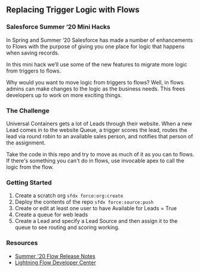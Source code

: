 ## Replacing Trigger Logic with Flows
### Salesforce Summer ‘20 Mini Hacks
In Spring and Summer ‘20 Salesforce has made a number of enhancements to Flows with the purpose of giving you one place for logic that happens when saving records.

In this mini hack we’ll use some of the new features to migrate more logic from triggers to flows. 

Why would you want to move logic from triggers to flows? Well, in flows admins can make changes to the logic as the business needs. This frees developers up to work on more exciting things.

### The Challenge

Universal Containers gets a lot of Leads through their website. When a new Lead comes in to the website Queue, a trigger scores the lead, routes the lead via round robin to an available sales person, and notifies that person of the assignment.

Take the code in this repo and try to move as much of it as you can to flows. If there's something you can't do in flows, use invocable apex to call the logic from the flow. 

### Getting Started

1. Create a scratch org `sfdx force:org:create`
2. Deploy the contents of the repo `sfdx force:source:push`
3. Create or edit at least one user to have Available for Leads = True
4. Create a queue for web leads
5. Create a Lead and specify a Lead Source and then assign it to the queue to see routing and scoring working. 

### Resources

- [Summer '20 Flow Release Notes](https://releasenotes.docs.salesforce.com/en-us/summer20/release-notes/rn_forcecom_flow.htm)
- [Lightning Flow Developer Center](https://developer.salesforce.com/developer-centers/lightning-flow/)


